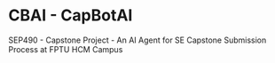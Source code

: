 # CBAI - CapBotAI
SEP490 - Capstone Project - An AI Agent for SE Capstone Submission Process at FPTU HCM Campus
